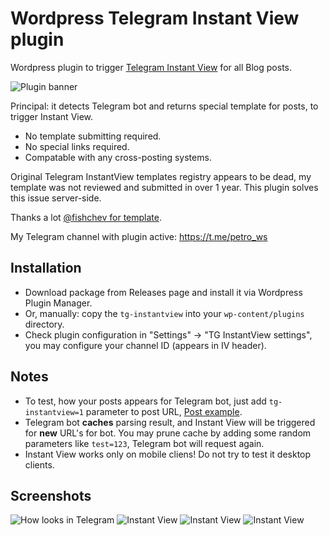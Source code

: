 # Wordpress Telegram Instant View plugin

Wordpress plugin to trigger [Telegram Instant View](https://instantview.telegram.org/) for all Blog posts.

![Plugin banner](assets/banner-1544x500.png)

Principal: it detects Telegram bot and returns special template for
posts, to trigger Instant View.

* No template submitting required.
* No special links required.
* Compatable with any cross-posting systems.

Original Telegram InstantView templates registry appears to be dead,
my template was not reviewed and submitted in over 1 year. This plugin
solves this issue server-side.

Thanks a lot [@fishchev for template](https://gist.github.com/fishchev/ed2ca15d5ffd9594d41498a4bf9ba12e).

My Telegram channel with plugin active: https://t.me/petro_ws

## Installation

* Download package from Releases page and install it via Wordpress Plugin Manager.
* Or, manually: copy the `tg-instantview` into your `wp-content/plugins` directory.
* Check plugin configuration in "Settings" -> "TG InstantView settings", you may configure your channel ID (appears in IV header).

## Notes

* To test, how your posts appears for Telegram bot, just add `tg-instantview=1` parameter to post URL, [Post example](https://petro.ws/vancouver-skies/?tg-instantview=1).
* Telegram bot **caches** parsing result, and Instant View will be triggered for **new** URL's for bot. You may prune cache by adding some random parameters like `test=123`, Telegram bot will request again.
* Instant View works only on mobile cliens! Do not try to test it desktop clients.

## Screenshots

![How looks in Telegram](assets/screenshot-1.jpg) ![Instant View](assets/screenshot-2.jpg) ![Instant View](assets/screenshot-3.jpg)  ![Instant View](assets/screenshot-4.jpg)
